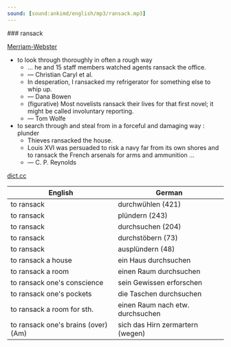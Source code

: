 ```yaml
---
sound: [sound:ankimd/english/mp3/ransack.mp3]
---
```


\### ransack

[Merriam-Webster](https://www.merriam-webster.com/dictionary/ransack)

- to look through thoroughly in often a rough way
    - … he and 15 staff members watched agents ransack the office.
    - — Christian Caryl et al.
    - In desperation, I ransacked my refrigerator for something else to whip up.
    - — Dana Bowen
    - (figurative) Most novelists ransack their lives for that first novel; it might be called involuntary reporting.
    - — Tom Wolfe
- to search through and steal from in a forceful and damaging way : plunder
    - Thieves ransacked the house.
    - Louis XVI was persuaded to risk a navy far from its own shores and to ransack the French arsenals for arms and ammunition …
    - — C. P. Reynolds

[dict.cc](https://www.dict.cc/ransack)

| English        | German       |
| -------------- | ------------ |
| to ransack | durchwühlen (421) |
| to ransack | plündern (243) |
| to ransack | durchsuchen (204) |
| to ransack | durchstöbern (73) |
| to ransack | ausplündern (48) |
| to ransack a house | ein Haus durchsuchen |
| to ransack a room | einen Raum durchsuchen |
| to ransack one's conscience | sein Gewissen erforschen |
| to ransack one's pockets | die Taschen durchsuchen |
| to ransack a room for sth. | einen Raum nach etw. durchsuchen |
| to ransack one's brains (over) (Am) | sich das Hirn zermartern (wegen) |
